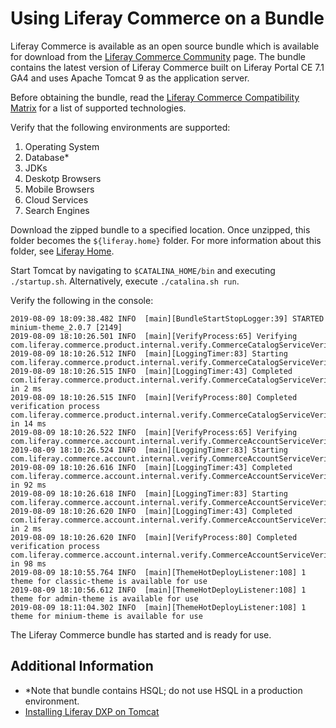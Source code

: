 # Using Liferay Commerce on a Bundle

Liferay Commerce is available as an open source bundle which is available for download from the [Liferay Commerce Community](https://commerce.liferay.dev/download) page. The bundle contains the latest version of Liferay Commerce built on Liferay Portal CE 7.1 GA4 and uses Apache Tomcat 9 as the application server.

Before obtaining the bundle, read the [Liferay Commerce Compatibility Matrix](https://web.liferay.com/documents/14/21598941/Liferay+Commerce+2.0+Compatibility+Matrix/0ed97477-f5a7-40a6-b5ab-f00d5e01b75f) for a list of supported technologies.

Verify that the following environments are supported:

1. Operating System
1. Database*
1. JDKs
1. Deskotp Browsers
1. Mobile Browsers
1. Cloud Services
1. Search Engines

Download the zipped bundle to a specified location. Once unzipped, this folder becomes the `${liferay.home}` folder. For more information about this folder, see [Liferay Home](https://help.liferay.com/hc/en-us/articles/360028712272-Liferay-Home).

Start Tomcat by navigating to `$CATALINA_HOME/bin` and executing `./startup.sh`. Alternatively, execute `./catalina.sh run`.

Verify the following in the console:

    2019-08-09 18:09:38.482 INFO  [main][BundleStartStopLogger:39] STARTED minium-theme_2.0.7 [2149]
    2019-08-09 18:10:26.501 INFO  [main][VerifyProcess:65] Verifying com.liferay.commerce.product.internal.verify.CommerceCatalogServiceVerifyProcess
    2019-08-09 18:10:26.512 INFO  [main][LoggingTimer:83] Starting com.liferay.commerce.product.internal.verify.CommerceCatalogServiceVerifyProcess#verifyMasterCommerceCatalog
    2019-08-09 18:10:26.515 INFO  [main][LoggingTimer:43] Completed com.liferay.commerce.product.internal.verify.CommerceCatalogServiceVerifyProcess#verifyMasterCommerceCatalog in 2 ms
    2019-08-09 18:10:26.515 INFO  [main][VerifyProcess:80] Completed verification process com.liferay.commerce.product.internal.verify.CommerceCatalogServiceVerifyProcess in 14 ms
    2019-08-09 18:10:26.522 INFO  [main][VerifyProcess:65] Verifying com.liferay.commerce.account.internal.verify.CommerceAccountServiceVerifyProcess
    2019-08-09 18:10:26.524 INFO  [main][LoggingTimer:83] Starting com.liferay.commerce.account.internal.verify.CommerceAccountServiceVerifyProcess#verifyAccountRoles
    2019-08-09 18:10:26.616 INFO  [main][LoggingTimer:43] Completed com.liferay.commerce.account.internal.verify.CommerceAccountServiceVerifyProcess#verifyAccountRoles in 92 ms
    2019-08-09 18:10:26.618 INFO  [main][LoggingTimer:83] Starting com.liferay.commerce.account.internal.verify.CommerceAccountServiceVerifyProcess#verifyAccountGroup
    2019-08-09 18:10:26.620 INFO  [main][LoggingTimer:43] Completed com.liferay.commerce.account.internal.verify.CommerceAccountServiceVerifyProcess#verifyAccountGroup in 2 ms
    2019-08-09 18:10:26.620 INFO  [main][VerifyProcess:80] Completed verification process com.liferay.commerce.account.internal.verify.CommerceAccountServiceVerifyProcess in 98 ms
    2019-08-09 18:10:55.764 INFO  [main][ThemeHotDeployListener:108] 1 theme for classic-theme is available for use
    2019-08-09 18:10:56.612 INFO  [main][ThemeHotDeployListener:108] 1 theme for admin-theme is available for use
    2019-08-09 18:11:04.302 INFO  [main][ThemeHotDeployListener:108] 1 theme for minium-theme is available for use

The Liferay Commerce bundle has started and is ready for use.

## Additional Information

* \*Note that bundle contains HSQL; do not use HSQL in a production environment.
* [Installing Liferay DXP on Tomcat](https://help.liferay.com/hc/en-us/articles/360017896692-Installing-Liferay-DXP-on-Tomcat)